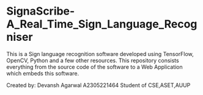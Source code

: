 # SignaScribe-A_Real_Time_Sign_Language_Recogniser

This is a Sign language recognition software developed using TensorFlow, OpenCV, Python and a few other resources.
This repository consists everything from the source code of the software to a Web Application which embeds this software.

Created by:
Devansh Agarwal
A2305221464
Student of CSE,ASET,AUUP
